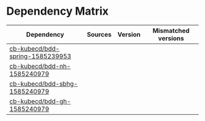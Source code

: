 # Dependency Matrix

Dependency | Sources | Version | Mismatched versions
---------- | ------- | ------- | -------------------
[cb-kubecd/bdd-spring-1585239953](https://github.com/cb-kubecd/bdd-spring-1585239953.git) |  | []() | 
[cb-kubecd/bdd-nh-1585240979](https://github.com/cb-kubecd/bdd-nh-1585240979.git) |  | []() | 
[cb-kubecd/bdd-sbhg-1585240979](https://github.com/cb-kubecd/bdd-sbhg-1585240979.git) |  | []() | 
[cb-kubecd/bdd-gh-1585240979](https://github.com/cb-kubecd/bdd-gh-1585240979.git) |  | []() | 
